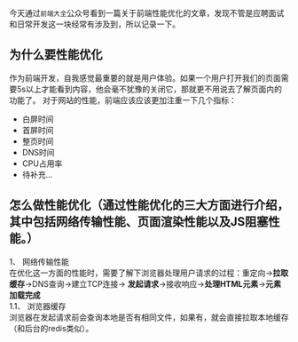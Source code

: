 今天通过`前端大全`公众号看到一篇关于前端性能优化的文章，发现不管是应聘面试和日常开发这一块经常有涉及到，所以记录一下。
## 为什么要性能优化  
  作为前端开发，自我感觉最重要的就是用户体验。如果一个用户打开我们的页面需要5s以上才能看到内容，他会毫不犹豫的关闭它，那就更不用说去了解页面内的功能了。
  对于网站的性能，前端应该应该更加注重一下几个指标：  
  - 白屏时间
  - 首屏时间
  - 整页时间
  - DNS时间
  - CPU占用率
  - 待补充...
## 怎么做性能优化（通过性能优化的三大方面进行介绍，其中包括网络传输性能、页面渲染性能以及JS阻塞性能。）
  1、 网络传输性能  
  在优化这一方面的性能时，需要了解下浏览器处理用户请求的过程：重定向->**拉取缓存**->DNS查询->建立TCP连接->
  **发起请求**->接收响应->**处理HTML元素**->**元素加载完成**  
  1.1、 浏览器缓存  
  浏览器在发起请求前会查询本地是否有相同文件，如果有，就会直接拉取本地缓存（和后台的redis类似）。
